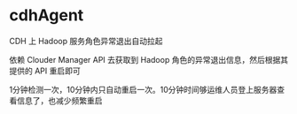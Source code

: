 # cdhAgent
CDH 上 Hadoop 服务角色异常退出自动拉起 

依赖 Clouder Manager API 去获取到 Hadoop 角色的异常退出信息，然后根据其提供的 API 重启即可

1分钟检测一次，10分钟内只自动重启一次。10分钟时间够运维人员登上服务器查看信息了，也减少频繁重启
